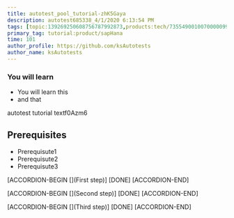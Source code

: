 ```yaml
---
title: autotest_pool_tutorial-zhK5Gaya
description: autotest685338_4/1/2020 6:13:54 PM
tags: [topic:139269250608756787992873,products:tech/73554900100700000996,tutorial:experience/advanced]
primary_tag: tutorial:product/sapHana
time: 101
author_profile: https://github.com/ksAutotests
author_name: ksAutotests
---
```

### You will learn
- You will learn this
- and that

autotest tutorial textf0Azm6

## Prerequisites
- Prerequisute1
- Prerequisute2
- Prerequisute3

[ACCORDION-BEGIN [](First step)]
[DONE]
[ACCORDION-END]

[ACCORDION-BEGIN [](Second step)]
[DONE]
[ACCORDION-END]

[ACCORDION-BEGIN [](Third step)]
[DONE]
[ACCORDION-END]

